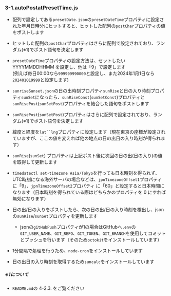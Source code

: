 ### 3-1.autoPostatPresetTime.js
- 配列で設定してある`presetDate.json`の`presetDateTime`プロパティに設定された年月日時分にヒットすると、ヒットした配列の`postChar`プロパティの値をポストします

- ヒットした配列の`postChar`プロパティはさらに配列で設定されており、ランダム(※1)でポスト語句を決定します

- `presetDateTime`プロパティの設定方法は、セットしたい YYYYMMDDHHMM を設定し、他は「9」で設定します  
  (例えば毎日00:00なら`999999990000`と設定し、また2024年1月1日なら`202401019999`と設定します)
  
- `sunriseSunset.json`の日の出時刻プロパティ`sunRise`と日の入り時刻プロパティ`sunSet`になったら、`sunRiseConst`(`sunSetConst`)プロパティと`sunRisePost`(`sunSetPost`)プロパティを結合した語句をポストします
  
- `sunRisePost`(`sunSetPost`)プロパティはさらに配列で設定されており、ランダム(※1)でポスト語句を決定します
  
- 緯度と経度を`lat``lng`プロパティに設定します（現在東京の座標が設定されていますが、ここの値を変えれば他の地点の日の出日の入り時刻が得られます）
  
- `sunRise`(`sunSet`) プロパティは上記ポスト後に次回の日の出(日の入り)の値を取得して更新します
  
- `timedatectl set-timezone Asia/Tokyo`を行っても日本時刻を得られず、UTC時刻になる海外サーバの場合などは、`jpnTimezoneOffset1`プロパティ に「9」、`jpnTimezoneOffset2`プロパティ に「60」と設定すると日本時間になります（日本時刻を得られている際はどちらかのプロパティを 0 にすれば無効になります）
  
- 日の出/日の入りをポストしたら、次の日の出/日の入り時刻を検出し、jsonの`sunRise`/`sunSet`プロパティを更新します
  - jsonの`gitHubPush`プロパティが1の場合はGitHubへ`.env`の`GIT_USER_NAME`、`GIT_REPO`、`GIT_TOKEN`、`GIT_BRANCH`を使用してコミットとプッシュを行います（そのため`octokit`をインストールしています）
  
- 1分間隔で処理を行うため、`node-cron`をインストールしています
  
- 日の出日の入り時刻を取得するため`suncalc`をインストールしています

##### ※1について
- `README.md`の 4-2.3. をご覧ください
